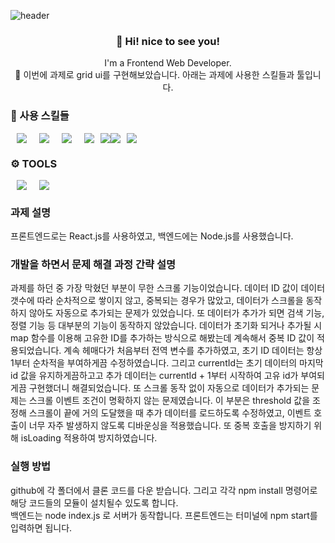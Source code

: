 ![header](https://capsule-render.vercel.app/api?type=waving&color=auto&height=300&section=header&text=ByeongjunKim&fontSize=90)
<h3 align="center"> 👋 Hi! nice to see you! </h3>
<p align="center">
I'm a Frontend Web Developer. 
  <br>🌱
  이번에 과제로 grid ui를 구현해보았습니다.
  아래는 과제에 사용한 스킬들과 툴입니다.
</p>

### 💪 사용 스킬들
<div style= "display: flex">
  <img src ="https://img.shields.io/badge/-HTML5-orange?&style=for-the-badge&logo=HTML5&logoColor=white" style= "height: auto; margin-left: 10px; margin-right :    10px"/>
<img src ="https://img.shields.io/badge/-CSS3-9cf?&style=for-the-badge&logo=CSS3&logoColor=white" style= "height: auto; margin-left: 10px; margin-right : 10px"/>
<img src ="https://img.shields.io/badge/-JavaScript-F7DF1E?&style=for-the-badge&logo=JavaScript&logoColor=white" style= "height: auto; margin-left: 10px; margin-right : 10px"/>
<img src ="https://img.shields.io/badge/-React-61DAFB?&style=for-the-badge&logo=React&logoColor=white" style= "height: auto; margin-left: 10px; margin-right : 10px"/>
  <img src="https://img.shields.io/badge/node.js-339933?style=for-the-badge&logo=Node.js&logoColor=white">
  <img src="https://img.shields.io/badge/express-000000?style=for-the-badge&logo=express&logoColor=white">
 <img src ="https://img.shields.io/badge/-styled--components-ff96b4?&style=for-the-badge&logo=styled-components&logoColor=white" style= "height: auto; margin-left: 10px; margin-right : 10px"/> 
</div>

### ⚙️ TOOLS
<div style= "display: flex">
  <img src ="https://img.shields.io/badge/-Git-F05032?&style=for-the-badge&logo=Git&logoColor=white" style= "height: auto; margin-left: 10px; margin-right : 10px"/>
    <img src ="https://img.shields.io/badge/-Visual Studio Code-007ACC?&style=for-the-badge&logo=Visual Studio Code&logoColor=white" style= "height: auto; margin-left: 10px; margin-right : 10px"/>
</div>

### 과제 설명
프론트엔드로는 React.js를 사용하였고, 백엔드에는 Node.js를 사용했습니다.<br>
 
### 개발을 하면서 문제 해결 과정 간략 설명
과제를 하던 중 가장 막혔던 부분이 무한 스크롤 기능이었습니다. 데이터 ID 값이 데이터 갯수에 따라 순차적으로 쌓이지 않고, 중복되는 경우가 많았고, 
데이터가 스크롤을 동작하지 않아도 자동으로 추가되는 문제가 있었습니다.
또 데이터가 추가가 되면 검색 기능, 정렬 기능 등 대부분의 기능이 동작하지 않았습니다.
데이터가 초기화 되거나 추가될 시 map 함수를 이용해 고유한 ID를 추가하는 방식으로 해봤는데 계속해서 중복 ID 값이 적용되었습니다.
계속 헤매다가 처음부터 전역 변수를 추가하였고, 초기 ID 데이터는 항상 1부터 순차적을 부여하게끔 수정하였습니다. 그리고 currentId는 초기 데이터의 마지막 id 값을 유지하게끔하고고
추가 데이터는 currentId + 1부터 시작하여 고유 id가 부여되게끔 구현했더니 해결되었습니다.
또 스크롤 동작 없이 자동으로 데이터가 추가되는 문제는 스크롤 이벤트 조건이 명확하지 않는 문제였습니다.
이 부분은 threshold 값을 조정해 스크롤이 끝에 거의 도달했을 때 추가 데이터를 로드하도록 수정하였고, 이벤트 호출이 너무 자주 발생하지 않도록 디바운싱을 적용했습니다.
또 중복 호출을 방지하기 위해 isLoading 적용하여 방지하였습니다.


### 실행 방법
github에 각 폴더에서 클론 코드를 다운 받습니다. 그리고 각각 npm install 명령어로 해당 코드들의 모듈이 설치될수 있도록 합니다. <br>
백엔드는 node index.js 로 서버가 동작합니다. 프론트엔드는 터미널에 npm start를 입력하면 됩니다.<br>

